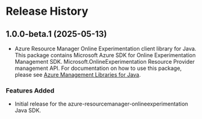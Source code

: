 # Release History

## 1.0.0-beta.1 (2025-05-13)

- Azure Resource Manager Online Experimentation client library for Java. This package contains Microsoft Azure SDK for Online Experimentation Management SDK. Microsoft.OnlineExperimentation Resource Provider management API. For documentation on how to use this package, please see [Azure Management Libraries for Java](https://aka.ms/azsdk/java/mgmt).
### Features Added

- Initial release for the azure-resourcemanager-onlineexperimentation Java SDK.

